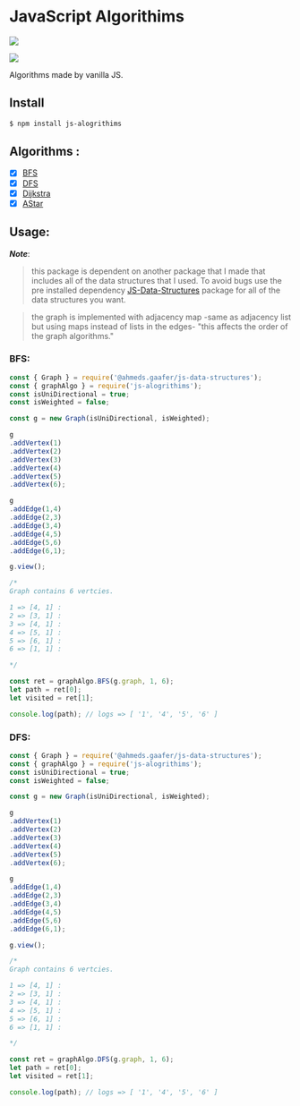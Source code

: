 # JavaScript Algorithims

<p align="">
  <a href="#"> <img src="https://img.shields.io/badge/testing-false-red"> </a>
</p>  

<p align="">
  <a href="https://discord.gg/TgVpvUN" target="_blank"><img src="https://img.shields.io/discord/712223278844084275?label=Discord&style=for-the-badge"></a>
</p>

Algorithms made by vanilla JS.

## Install

```bash
$ npm install js-alogrithims
```

## Algorithms : 

- [X] <a href="#BFS">BFS</a>
- [X] <a href="#DFS">DFS</a>
- [X] <a href="#">Dijkstra</a>
- [X] <a href="#">AStar</a>

## Usage:

***Note***:


> this package is dependent on another package that I made that includes all of the data structures that I used. To avoid bugs use the pre installed dependency <a href="https://www.npmjs.com/package/@ahmeds.gaafer/js-data-structures">JS-Data-Structures</a> package for all of the data structures you want.

> the graph is implemented with adjacency map -same as adjacency list but using maps instead of lists in the edges- "this affects the order of the graph algorithms."

### BFS:

```js
const { Graph } = require('@ahmeds.gaafer/js-data-structures');
const { graphAlgo } = require('js-alogrithims');
const isUniDirectional = true;
const isWeighted = false;

const g = new Graph(isUniDirectional, isWeighted);

g
.addVertex(1)
.addVertex(2)
.addVertex(3)
.addVertex(4)
.addVertex(5)
.addVertex(6);

g
.addEdge(1,4)
.addEdge(2,3)
.addEdge(3,4)
.addEdge(4,5)
.addEdge(5,6)
.addEdge(6,1);

g.view();

/*
Graph contains 6 vertcies.

1 => [4, 1] :  
2 => [3, 1] :  
3 => [4, 1] :  
4 => [5, 1] :  
5 => [6, 1] :  
6 => [1, 1] :  

*/

const ret = graphAlgo.BFS(g.graph, 1, 6);
let path = ret[0];
let visited = ret[1];

console.log(path); // logs => [ '1', '4', '5', '6' ]

```

### DFS: 

```js
const { Graph } = require('@ahmeds.gaafer/js-data-structures');
const { graphAlgo } = require('js-alogrithims');
const isUniDirectional = true;
const isWeighted = false;

const g = new Graph(isUniDirectional, isWeighted);

g
.addVertex(1)
.addVertex(2)
.addVertex(3)
.addVertex(4)
.addVertex(5)
.addVertex(6);

g
.addEdge(1,4)
.addEdge(2,3)
.addEdge(3,4)
.addEdge(4,5)
.addEdge(5,6)
.addEdge(6,1);

g.view();

/*
Graph contains 6 vertcies.

1 => [4, 1] :  
2 => [3, 1] :  
3 => [4, 1] :  
4 => [5, 1] :  
5 => [6, 1] :  
6 => [1, 1] :  

*/

const ret = graphAlgo.DFS(g.graph, 1, 6);
let path = ret[0];
let visited = ret[1];

console.log(path); // logs => [ '1', '4', '5', '6' ]
```
